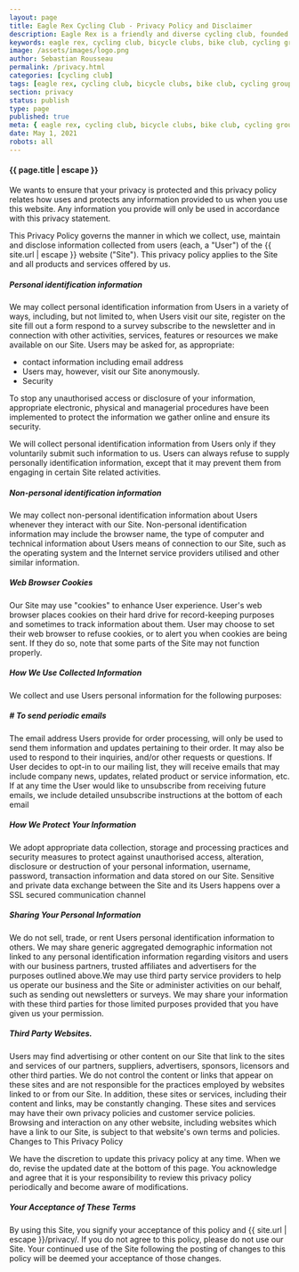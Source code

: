 ```yaml
---
layout: page
title: Eagle Rex Cycling Club - Privacy Policy and Disclaimer
description: Eagle Rex is a friendly and diverse cycling club, founded in 2021 and based in London, UK.
keywords: eagle rex, cycling club, bicycle clubs, bike club, cycling group, london, uk
image: /assets/images/logo.png
author: Sebastian Rousseau
permalink: /privacy.html
categories: [cycling club]
tags: [eagle rex, cycling club, bicycle clubs, bike club, cycling group, london, uk]
section: privacy
status: publish
type: page
published: true
meta: { eagle rex, cycling club, bicycle clubs, bike club, cycling group, london, uk}
date: May 1, 2021 
robots: all
---
```


####  {{ page.title | escape }}

We wants to ensure that your privacy is protected and this privacy policy relates how uses and protects any information provided to us when you use this website. Any information you provide will only be used in accordance with this privacy statement.

This Privacy Policy governs the manner in which we collect, use, maintain and disclose information collected from users (each, a "User") of the {{ site.url | escape }} website ("Site"). This privacy policy applies to the Site and all products and services offered by us.

##### Personal identification information

We may collect personal identification information from Users in a variety of ways, including, but not limited to, when Users visit our site, register on the site fill out a form respond to a survey subscribe to the newsletter and in connection with other activities, services, features or resources we make available on our Site. Users may be asked for, as appropriate:

-   contact information including email address
-   Users may, however, visit our Site anonymously.
-   Security

To stop any unauthorised access or disclosure of your information, appropriate electronic, physical and managerial procedures have been implemented to protect the information we gather online and ensure its security.

We will collect personal identification information from Users only if they voluntarily submit such information to us. Users can always refuse to supply personally identification information, except that it may prevent them from engaging in certain Site related activities.

##### Non-personal identification information

We may collect non-personal identification information about Users whenever they interact with our Site. Non-personal identification information may include the browser name, the type of computer and technical information about Users means of connection to our Site, such as the operating system and the Internet service providers utilised and other similar information.

##### Web Browser Cookies

Our Site may use "cookies" to enhance User experience. User's web browser places cookies on their hard drive for record-keeping purposes and sometimes to track information about them. User may choose to set their web browser to refuse cookies, or to alert you when cookies are being sent. If they do so, note that some parts of the Site may not function properly.

#####  How We Use Collected Information

We collect and use Users personal information for the following purposes:

##### # To send periodic emails
The email address Users provide for order processing, will only be used to send them information and updates pertaining to their order. It may also be used to respond to their inquiries, and/or other requests or questions. If User decides to opt-in to our mailing list, they will receive emails that may include company news, updates, related product or service information, etc. If at any time the User would like to unsubscribe from receiving future emails, we include detailed unsubscribe instructions at the bottom of each email

#####  How We Protect Your Information

We adopt appropriate data collection, storage and processing practices and security measures to protect against unauthorised access, alteration, disclosure or destruction of your personal information, username, password, transaction information and data stored on our Site. Sensitive and private data exchange between the Site and its Users happens over a SSL secured communication channel

#####  Sharing Your Personal Information

We do not sell, trade, or rent Users personal identification information to others. We may share generic aggregated demographic information not linked to any personal identification information regarding visitors and users with our business partners, trusted affiliates and advertisers for the purposes outlined above.We may use third party service providers to help us operate our business and the Site or administer activities on our behalf, such as sending out newsletters or surveys. We may share your information with these third parties for those limited purposes provided that you have given us your permission.

#####  Third Party Websites.

Users may find advertising or other content on our Site that link to the sites and services of our partners, suppliers, advertisers, sponsors, licensors and other third parties. We do not control the content or links that appear on these sites and are not responsible for the practices employed by websites linked to or from our Site. In addition, these sites or services, including their content and links, may be constantly changing. These sites and services may have their own privacy policies and customer service policies. Browsing and interaction on any other website, including websites which have a link to our Site, is subject to that website's own terms and policies.
Changes to This Privacy Policy

We have the discretion to update this privacy policy at any time. When we do, revise the updated date at the bottom of this page. You acknowledge and agree that it is your responsibility to review this privacy policy periodically and become aware of modifications.

#####  Your Acceptance of These Terms

By using this Site, you signify your acceptance of this policy and {{ site.url | escape }}/privacy/. If you do not agree to this policy, please do not use our Site. Your continued use of the Site following the posting of changes to this policy will be deemed your acceptance of those changes.
